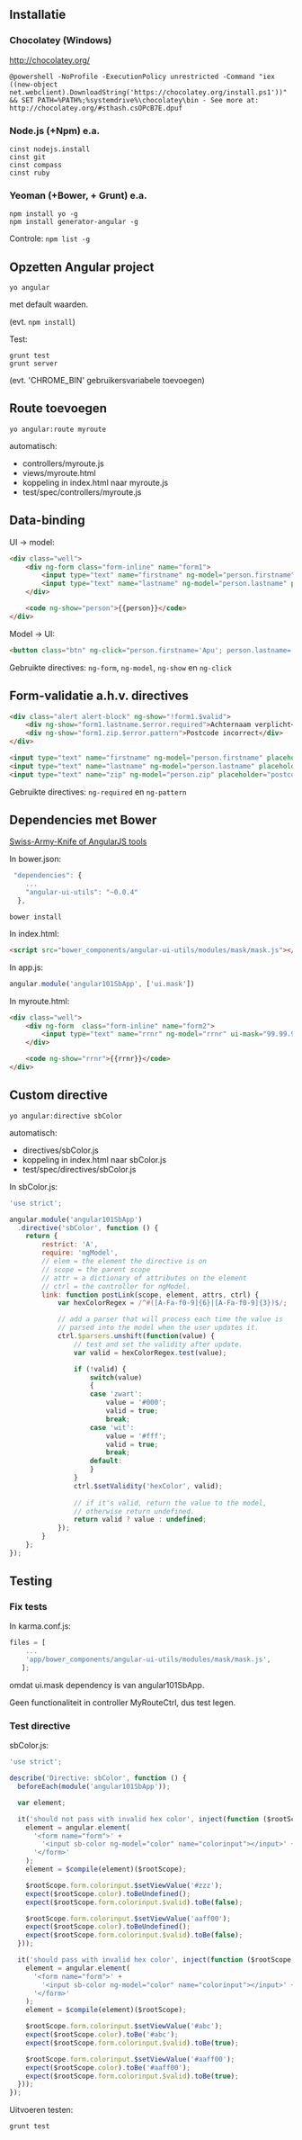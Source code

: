 ## Installatie
### Chocolatey (Windows)
http://chocolatey.org/

```
@powershell -NoProfile -ExecutionPolicy unrestricted -Command "iex ((new-object net.webclient).DownloadString('https://chocolatey.org/install.ps1'))" && SET PATH=%PATH%;%systemdrive%\chocolatey\bin - See more at: http://chocolatey.org/#sthash.csOPcB7E.dpuf
```

### Node.js (+Npm) e.a.

```
cinst nodejs.install
cinst git
cinst compass
cinst ruby
```

### Yeoman (+Bower, + Grunt) e.a.

```
npm install yo -g
npm install generator-angular -g
```

Controle: `npm list -g`

## Opzetten Angular project

```
yo angular
```
met default waarden.

(evt. `npm install`)

Test:

```
grunt test
grunt server
```

(evt. 'CHROME_BIN' gebruikersvariabele toevoegen)

## Route toevoegen

```
yo angular:route myroute
```

automatisch:

 * controllers/myroute.js
 * views/myroute.html
 * koppeling in index.html naar myroute.js
 * test/spec/controllers/myroute.js
 
## Data-binding
UI -> model:

```html
<div class="well">
	<div ng-form class="form-inline" name="form1">
		<input type="text" name="firstname" ng-model="person.firstname" placeholder="voornaam"></input>
		<input type="text" name="lastname" ng-model="person.lastname" placeholder="achternaam"></input>
	</div>

	<code ng-show="person">{{person}}</code>
</div>
```

Model -> UI:

```html
<button class="btn" ng-click="person.firstname='Apu'; person.lastname='Nahasapeemapetilon'">Model->UI data binding</button>
```

Gebruikte directives: `ng-form`, `ng-model`, `ng-show` en `ng-click`

## Form-validatie a.h.v. directives

```html
<div class="alert alert-block" ng-show="!form1.$valid">
	<div ng-show="form1.lastname.$error.required">Achternaam verplicht</div>
	<div ng-show="form1.zip.$error.pattern">Postcode incorrect</div>
</div>

<input type="text" name="firstname" ng-model="person.firstname" placeholder="voornaam"></input>
<input type="text" name="lastname" ng-model="person.lastname" placeholder="achternaam" ng-required="true"></input>
<input type="text" name="zip" ng-model="person.zip" placeholder="postcode" ng-pattern="/^\d\d\d\d$/"></input>
```

Gebruikte directives: `ng-required` en `ng-pattern`

## Dependencies met Bower
[Swiss-Army-Knife of AngularJS tools](http://angular-ui.github.io/ui-utils/)

In bower.json:

```javascript
 "dependencies": {
 	...
    "angular-ui-utils": "~0.0.4"
  },
```

```
bower install
```

In index.html:

```html
<script src="bower_components/angular-ui-utils/modules/mask/mask.js"></script>
```

In app.js:

```javascript
angular.module('angular101SbApp', ['ui.mask'])
```

In myroute.html:

```html
<div class="well">
	<div ng-form  class="form-inline" name="form2">
		<input type="text" name="rrnr" ng-model="rrnr" ui-mask="99.99.99-999.99"></input>
	</div>

	<code ng-show="rrnr">{{rrnr}}</code>
</div>
```

## Custom directive

```
yo angular:directive sbColor
```

automatisch:

 * directives/sbColor.js
 * koppeling in index.html naar sbColor.js
 * test/spec/directives/sbColor.js
 
In sbColor.js:
 
```javascript
'use strict';

angular.module('angular101SbApp')
  .directive('sbColor', function () {
    return {
	    restrict: 'A',
	    require: 'ngModel',
	    // elem = the element the directive is on
	    // scope = the parent scope
	    // attr = a dictionary of attributes on the element
	    // ctrl = the controller for ngModel.
	    link: function postLink(scope, element, attrs, ctrl) {
	    	var hexColorRegex = /^#([A-Fa-f0-9]{6}|[A-Fa-f0-9]{3})$/;

	      	// add a parser that will process each time the value is 
	        // parsed into the model when the user updates it.
	        ctrl.$parsers.unshift(function(value) {
	            // test and set the validity after update.
	            var valid = hexColorRegex.test(value);

	        	if (!valid) {
	        		switch(value)
					{
					case 'zwart':
						value = '#000';
					  	valid = true;
					  	break;
					case 'wit':
						value = '#fff';
					  	valid = true;
					  	break;
					default:
					}
	        	}
	            ctrl.$setValidity('hexColor', valid);
	            
	            // if it's valid, return the value to the model, 
	            // otherwise return undefined.
	            return valid ? value : undefined;
	        });
	    }
    };
});
```

## Testing

### Fix tests


In karma.conf.js:

```javascript
files = [
	...
	'app/bower_components/angular-ui-utils/modules/mask/mask.js',
   ];
```

omdat ui.mask dependency is van angular101SbApp.

Geen functionaliteit in controller MyRouteCtrl, dus test legen.

### Test directive

sbColor.js:

```javascript
'use strict';

describe('Directive: sbColor', function () {
  beforeEach(module('angular101SbApp'));

  var element;

  it('should not pass with invalid hex color', inject(function ($rootScope, $compile) {
  	element = angular.element(
      '<form name="form">' +
        '<input sb-color ng-model="color" name="colorinput"></input>' +
      '</form>'
    );
    element = $compile(element)($rootScope);

    $rootScope.form.colorinput.$setViewValue('#zzz');
    expect($rootScope.color).toBeUndefined();
    expect($rootScope.form.colorinput.$valid).toBe(false);

    $rootScope.form.colorinput.$setViewValue('aaff00');
    expect($rootScope.color).toBeUndefined();
    expect($rootScope.form.colorinput.$valid).toBe(false);
  }));

  it('should pass with invalid hex color', inject(function ($rootScope, $compile) {
  	element = angular.element(
      '<form name="form">' +
        '<input sb-color ng-model="color" name="colorinput"></input>' +
      '</form>'
    );
    element = $compile(element)($rootScope);

    $rootScope.form.colorinput.$setViewValue('#abc');
    expect($rootScope.color).toBe('#abc');
    expect($rootScope.form.colorinput.$valid).toBe(true);

    $rootScope.form.colorinput.$setViewValue('#aaff00');
    expect($rootScope.color).toBe('#aaff00');
    expect($rootScope.form.colorinput.$valid).toBe(true);
  }));
});

```

Uitvoeren testen:

```
grunt test
```